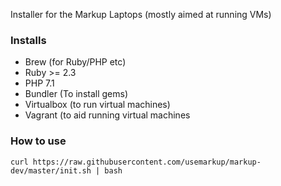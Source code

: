Installer for the Markup Laptops (mostly aimed at running VMs)

### Installs

- Brew (for Ruby/PHP etc)
- Ruby >= 2.3
- PHP 7.1
- Bundler (To install gems)
- Virtualbox (to run virtual machines)
- Vagrant (to aid running virtual machines

### How to use

```
curl https://raw.githubusercontent.com/usemarkup/markup-dev/master/init.sh | bash
```
